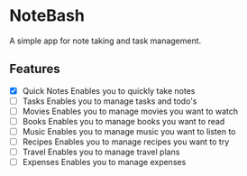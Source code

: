 # NoteBash

A simple app for note taking and task management.

## Features

- [x] Quick Notes
      Enables you to quickly take notes
- [ ] Tasks
      Enables you to manage tasks and todo's
- [ ] Movies
      Enables you to manage movies you want to watch
- [ ] Books
      Enables you to manage books you want to read
- [ ] Music
      Enables you to manage music you want to listen to
- [ ] Recipes
      Enables you to manage recipes you want to try
- [ ] Travel
      Enables you to manage travel plans
- [ ] Expenses
      Enables you to manage expenses
